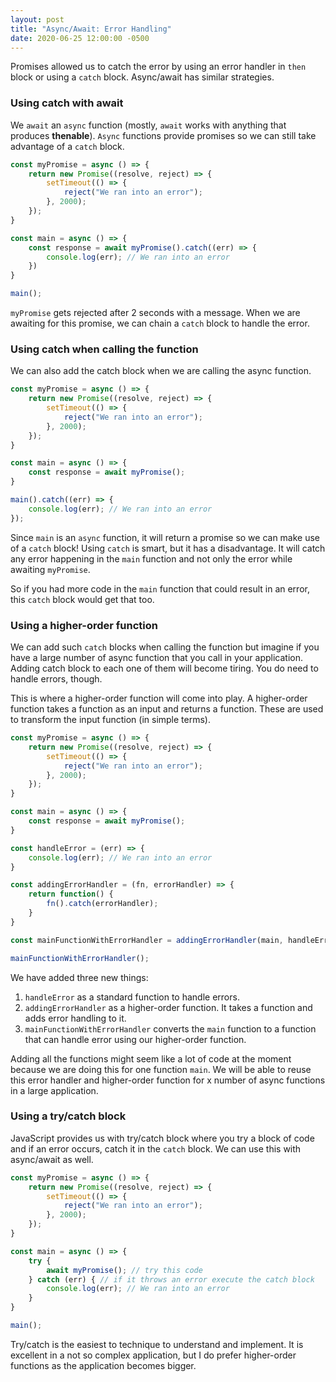 ```yaml
---
layout: post
title: "Async/Await: Error Handling"
date: 2020-06-25 12:00:00 -0500
---
```


Promises allowed us to catch the error by using an error handler in `then` block or using a `catch` block. Async/await has similar strategies.

### Using catch with await

We `await` an `async` function (mostly, `await` works with anything that produces **thenable**). `Async` functions provide promises so we can still take advantage of a `catch` block.

```javascript
const myPromise = async () => {
    return new Promise((resolve, reject) => {
        setTimeout(() => {
            reject("We ran into an error");
        }, 2000);
    });
}

const main = async () => {
    const response = await myPromise().catch((err) => {
        console.log(err); // We ran into an error
    })
}

main();
```

`myPromise` gets rejected after 2 seconds with a message. When we are awaiting for this promise, we can chain a `catch` block to handle the error.

### Using catch when calling the function

We can also add the catch block when we are calling the async function.

```javascript
const myPromise = async () => {
    return new Promise((resolve, reject) => {
        setTimeout(() => {
            reject("We ran into an error");
        }, 2000);
    });
}

const main = async () => {
    const response = await myPromise();
}

main().catch((err) => {
    console.log(err); // We ran into an error
});
```

Since `main` is an `async` function, it will return a promise so we can make use of a `catch` block! Using `catch` is smart, but it has a disadvantage. It will catch any error happening in the `main` function and not only the error while awaiting `myPromise`.

So if you had more code in the `main` function that could result in an error, this `catch` block would get that too.

### Using a higher-order function

We can add such `catch` blocks when calling the function but imagine if you have a large number of async function that you call in your application. Adding catch block to each one of them will become tiring. You do need to handle errors, though.

This is where a higher-order function will come into play. A higher-order function takes a function as an input and returns a function. These are used to transform the input function (in simple terms).

```javascript
const myPromise = async () => {
    return new Promise((resolve, reject) => {
        setTimeout(() => {
            reject("We ran into an error");
        }, 2000);
    });
}

const main = async () => {
    const response = await myPromise();
}

const handleError = (err) => {
    console.log(err); // We ran into an error
}

const addingErrorHandler = (fn, errorHandler) => {
    return function() {
        fn().catch(errorHandler);
    }
}

const mainFunctionWithErrorHandler = addingErrorHandler(main, handleError);

mainFunctionWithErrorHandler();
```

We have added three new things:

1. `handleError` as a standard function to handle errors.
2. `addingErrorHandler` as a higher-order function. It takes a function and adds error handling to it.
3. `mainFunctionWithErrorHandler` converts the `main` function to a function that can handle error using our higher-order function.

Adding all the functions might seem like a lot of code at the moment because we are doing this for one function `main`. We will be able to reuse this error handler and higher-order function for x number of async functions in a large application.

### Using a try/catch block

JavaScript provides us with try/catch block where you try a block of code and if an error occurs, catch it in the `catch` block. We can use this with async/await as well.

```javascript
const myPromise = async () => {
    return new Promise((resolve, reject) => {
        setTimeout(() => {
            reject("We ran into an error");
        }, 2000);
    });
}

const main = async () => {
    try {
        await myPromise(); // try this code
    } catch (err) { // if it throws an error execute the catch block
        console.log(err); // We ran into an error
    }
}

main();
```

Try/catch is the easiest to technique to understand and implement. It is excellent in a not so complex application, but I do prefer higher-order functions as the application becomes bigger.
